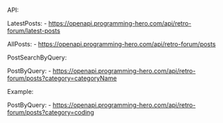 API:

LatestPosts: - https://openapi.programming-hero.com/api/retro-forum/latest-posts

AllPosts: - https://openapi.programming-hero.com/api/retro-forum/posts

PostSearchByQuery:

PostByQuery: - https://openapi.programming-hero.com/api/retro-forum/posts?category=categoryName

Example: 

PostByQuery: - https://openapi.programming-hero.com/api/retro-forum/posts?category=coding
